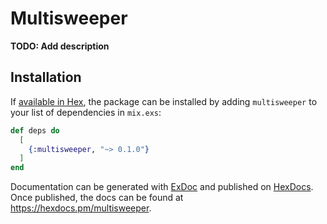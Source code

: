 # Multisweeper

**TODO: Add description**

## Installation

If [available in Hex](https://hex.pm/docs/publish), the package can be installed
by adding `multisweeper` to your list of dependencies in `mix.exs`:

```elixir
def deps do
  [
    {:multisweeper, "~> 0.1.0"}
  ]
end
```

Documentation can be generated with [ExDoc](https://github.com/elixir-lang/ex_doc)
and published on [HexDocs](https://hexdocs.pm). Once published, the docs can
be found at <https://hexdocs.pm/multisweeper>.

